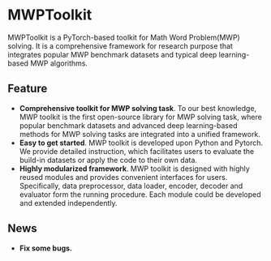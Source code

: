 # MWPToolkit
MWPToolkit is a PyTorch-based toolkit for Math Word Problem(MWP) solving. It is a comprehensive framework for research purpose that integrates popular MWP benchmark datasets and typical deep learning-based MWP algorithms. 

## Feature

* **Comprehensive toolkit for MWP solving task**. To our best knowledge, MWP toolkit is the first open-source library for MWP solving task, where popular benchmark datasets and advanced deep learning-based methods for MWP solving tasks are integrated into a unified framework. 
* **Easy to get started**. MWP toolkit is developed upon Python and Pytorch. We provide detailed instruction, which facilitates users to evaluate the build-in datasets or apply the code to their own data.
* **Highly modularized framework**. MWP toolkit is designed with highly reused modules and provides convenient interfaces for users. Specifically, data preprocessor, data loader, encoder, decoder and evaluator form the running procedure. Each module could be developed and extended independently.

## News
* **Fix some bugs.**

